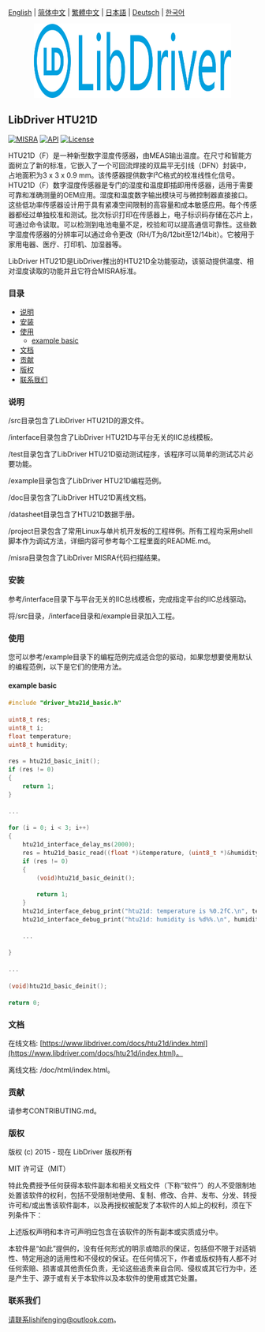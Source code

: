 [English](/README.md) | [ 简体中文](/README_zh-Hans.md) | [繁體中文](/README_zh-Hant.md) | [日本語](/README_ja.md) | [Deutsch](/README_de.md) | [한국어](/README_ko.md)

<div align=center>
<img src="/doc/image/logo.svg" width="400" height="150"/>
</div>

## LibDriver HTU21D

[![MISRA](https://img.shields.io/badge/misra-compliant-brightgreen.svg)](/misra/README.md) [![API](https://img.shields.io/badge/api-reference-blue.svg)](https://www.libdriver.com/docs/htu21d/index.html) [![License](https://img.shields.io/badge/license-MIT-brightgreen.svg)](/LICENSE)

HTU21D（F）是一种新型数字湿度传感器，由MEAS输出温度。在尺寸和智能方面树立了新的标准，它嵌入了一个可回流焊接的双扁平无引线（DFN）封装中，占地面积为3 x 3 x 0.9 mm。该传感器提供数字I²C格式的校准线性化信号。HTU21D（F）数字湿度传感器是专门的湿度和温度即插即用传感器，适用于需要可靠和准确测量的OEM应用。湿度和温度数字输出模块可与微控制器直接接口。这些低功率传感器设计用于具有紧凑空间限制的高容量和成本敏感应用。每个传感器都经过单独校准和测试。批次标识打印在传感器上，电子标识码存储在芯片上，可通过命令读取。可以检测到电池电量不足，校验和可以提高通信可靠性。这些数字湿度传感器的分辨率可以通过命令更改（RH/T为8/12bit至12/14bit）。它被用于家用电器、医疗、打印机、加湿器等。

LibDriver HTU21D是LibDriver推出的HTU21D全功能驱动，该驱动提供温度、相对湿度读取的功能并且它符合MISRA标准。

### 目录

  - [说明](#说明)
  - [安装](#安装)
  - [使用](#使用)
    - [example basic](#example-basic)
  - [文档](#文档)
  - [贡献](#贡献)
  - [版权](#版权)
  - [联系我们](#联系我们)

### 说明

/src目录包含了LibDriver HTU21D的源文件。

/interface目录包含了LibDriver HTU21D与平台无关的IIC总线模板。

/test目录包含了LibDriver HTU21D驱动测试程序，该程序可以简单的测试芯片必要功能。

/example目录包含了LibDriver HTU21D编程范例。

/doc目录包含了LibDriver HTU21D离线文档。

/datasheet目录包含了HTU21D数据手册。

/project目录包含了常用Linux与单片机开发板的工程样例。所有工程均采用shell脚本作为调试方法，详细内容可参考每个工程里面的README.md。

/misra目录包含了LibDriver MISRA代码扫描结果。

### 安装

参考/interface目录下与平台无关的IIC总线模板，完成指定平台的IIC总线驱动。

将/src目录，/interface目录和/example目录加入工程。

### 使用

您可以参考/example目录下的编程范例完成适合您的驱动，如果您想要使用默认的编程范例，以下是它们的使用方法。

#### example basic

```C
#include "driver_htu21d_basic.h"

uint8_t res;
uint8_t i;
float temperature;
uint8_t humidity;

res = htu21d_basic_init();
if (res != 0)
{
    return 1;
}

...

for (i = 0; i < 3; i++)
{
    htu21d_interface_delay_ms(2000);
    res = htu21d_basic_read((float *)&temperature, (uint8_t *)&humidity);
    if (res != 0)
    {
        (void)htu21d_basic_deinit();

        return 1;
    }
    htu21d_interface_debug_print("htu21d: temperature is %0.2fC.\n", temperature);
    htu21d_interface_debug_print("htu21d: humidity is %d%%.\n", humidity); 
    
    ...
        
}

...

(void)htu21d_basic_deinit();

return 0;
```

### 文档

在线文档: [https://www.libdriver.com/docs/htu21d/index.html](https://www.libdriver.com/docs/htu21d/index.html)。

离线文档: /doc/html/index.html。

### 贡献

请参考CONTRIBUTING.md。

### 版权

版权 (c) 2015 - 现在 LibDriver 版权所有

MIT 许可证（MIT）

特此免费授予任何获得本软件副本和相关文档文件（下称“软件”）的人不受限制地处置该软件的权利，包括不受限制地使用、复制、修改、合并、发布、分发、转授许可和/或出售该软件副本，以及再授权被配发了本软件的人如上的权利，须在下列条件下：

上述版权声明和本许可声明应包含在该软件的所有副本或实质成分中。

本软件是“如此”提供的，没有任何形式的明示或暗示的保证，包括但不限于对适销性、特定用途的适用性和不侵权的保证。在任何情况下，作者或版权持有人都不对任何索赔、损害或其他责任负责，无论这些追责来自合同、侵权或其它行为中，还是产生于、源于或有关于本软件以及本软件的使用或其它处置。

### 联系我们

请联系lishifenging@outlook.com。